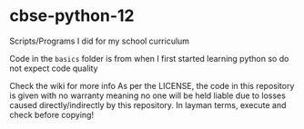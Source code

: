 # cbse-python-12
Scripts/Programs I did for my school curriculum

Code in the `basics` folder is from when I first started learning python so do not expect code quality

Check the wiki for more info
As per the LICENSE, the code in this repository is given with no warranty meaning no one will be held liable due to losses caused directly/indirectly by this repository. In layman terms, execute and check before copying!